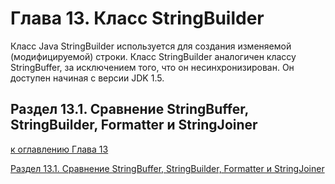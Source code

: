 # Глава 13. Класс StringBuilder

Класс Java StringBuilder используется для создания изменяемой (модифицируемой) строки. Класс StringBuilder аналогичен классу StringBuffer, за исключением того, что он несинхронизирован. Он доступен начиная с версии JDK 1.5.

## Раздел 13.1. Сравнение StringBuffer, StringBuilder, Formatter и StringJoiner



[к оглавлению Глава 13](#глава-13-класс-stringbuilder)

[Раздел 13.1. Сравнение StringBuffer, StringBuilder, Formatter и StringJoiner](#раздел-131-сравнение-stringbuffer-stringbuilder-formatter-и-stringjoiner)